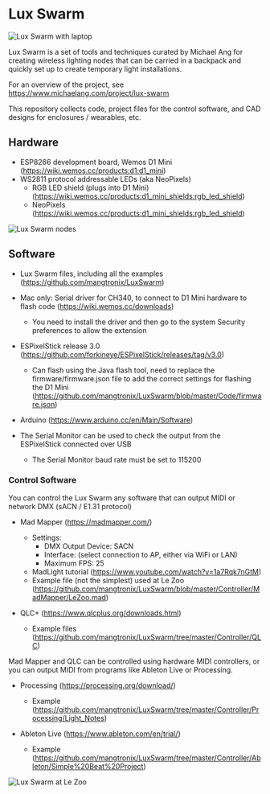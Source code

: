 # Lux Swarm

![Lux Swarm with laptop](https://www.michaelang.com/blog/wp-content/uploads/2019/05/IG_20190328_Laptop-plus-lights_IMG-8808.jpg)

Lux Swarm is a set of tools and techniques curated by Michael Ang for creating wireless lighting nodes that can be carried in a backpack and quickly set up to create temporary light installations.

For an overview of the project, see https://www.michaelang.com/project/lux-swarm

This repository collects code, project files for the control software, and CAD designs for enclosures / wearables, etc.

## Hardware
* ESP8266 development board, Wemos D1 Mini (https://wiki.wemos.cc/products:d1:d1_mini)
* WS2811 protocol addressable LEDs (aka NeoPixels)
  * RGB LED shield (plugs into D1 Mini) (https://wiki.wemos.cc/products:d1_mini_shields:rgb_led_shield)
  * NeoPixels (https://wiki.wemos.cc/products:d1_mini_shields:rgb_led_shield)


![Lux Swarm nodes](https://www.michaelang.com/blog/wp-content/uploads/2019/05/IG_20190328_Hack-hack_MYA_4580.jpg)

## Software

* Lux Swarm files, including all the examples (https://github.com/mangtronix/LuxSwarm)

* Mac only: Serial driver for CH340, to connect to D1 Mini hardware to flash code (https://wiki.wemos.cc/downloads)
  * You need to install the driver and then go to the system Security preferences to allow the extension

* ESPixelStick release 3.0 (https://github.com/forkineye/ESPixelStick/releases/tag/v3.0)
  * Can flash using the Java flash tool, need to replace the firmware/firmware.json file to add the correct settings for flashing the D1 Mini (https://github.com/mangtronix/LuxSwarm/blob/master/Code/firmware.json)
  
* Arduino (https://www.arduino.cc/en/Main/Software)
 * The Serial Monitor can be used to check the output from the ESPixelStick connected over USB
   * The Serial Monitor baud rate must be set to 115200


### Control Software

You can control the Lux Swarm any software that can output MIDI or network DMX (sACN / E1.31 protocol)

* Mad Mapper (https://madmapper.com/)
  * Settings:
    * DMX Output Device: SACN
    * Interface: (select connection to AP, either via WiFi or LAN)
    * Maximum FPS: 25
  * MadLight tutorial (https://www.youtube.com/watch?v=1a7Rqk7nGtM)
  * Example file (not the simplest) used at Le Zoo (https://github.com/mangtronix/LuxSwarm/blob/master/Controller/MadMapper/LeZoo.mad)

* QLC+ (https://www.qlcplus.org/downloads.html)
  * Example files (https://github.com/mangtronix/LuxSwarm/tree/master/Controller/QLC)

Mad Mapper and QLC can be controlled using hardware MIDI controllers, or you can output MIDI from programs like Ableton Live or Processing.

* Processing (https://processing.org/download/)
  * Example (https://github.com/mangtronix/LuxSwarm/tree/master/Controller/Processing/Light_Notes)

* Ableton Live (https://www.ableton.com/en/trial/)
  * Example (https://github.com/mangtronix/LuxSwarm/tree/master/Controller/Ableton/Simple%20Beat%20Project)

![Lux Swarm at Le Zoo](https://www.michaelang.com/blog/wp-content/uploads/2019/05/IG_20190526_Lux-Swarm-club-debut_IMG_0838.jpg)

